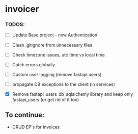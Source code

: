 # invoicer

### TODOS:
 - [ ] Update Base project - new Authentication
 - [ ] Clean .gitignore from unnecessary files
 - [ ] Check timezone issues, utc time vs local time
 - [ ] Catch errors globally
 - [ ] Custom user logging (remove fastapi users)
 - [ ] propagate DB exceptions to the client (in services)
 - [X] Remove fastapi_users_db_sqlalchemy library and keep only fastapi_users (or get rid of it too)


## To continue:
- CRUD EP`s for invoices
